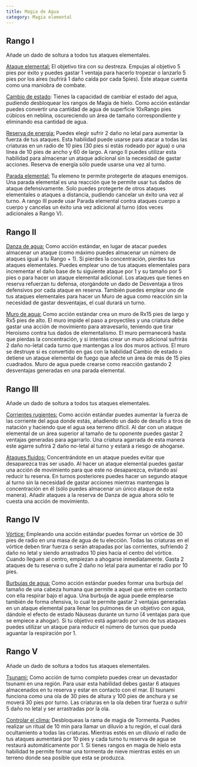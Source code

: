 ```yaml
---
title: Magia de Agua
category: Magia elemental
---
```


## Rango I 

Añade un dado de soltura a todos tus ataques elementales.

<u>Ataque elemental:</u> El objetivo tira con su destreza. Empujas al objetivo 5 pies por éxito y puedes gastar 1 ventaja para hacerlo tropezar o lanzarlo 5 pies por los aires (sufrirá 1 daño caída por cada 5pies). Este ataque cuenta como una maniobra de combate.

<u>Cambio de estado</u>: Tienes la capacidad de cambiar el estado del agua, pudiendo desbloquear los rangos de Magia de hielo. Como acción estándar puedes convertir una cantidad de agua de superficie 10xRango pies cúbicos en neblina, oscureciendo un área de tamaño correspondiente y eliminando esa cantidad de agua.

<u>Reserva de energía:</u> Puedes elegir sufrir 2 daño no letal para aumentar la fuerza de tus ataques. Esta habilidad puede usarse para atacar a todas las criaturas en un radio de 10 pies (30 pies si estás rodeado por agua) o una línea de 10 pies de ancho y 60 de largo. A rango II puedes utilizar esta habilidad para almacenar un ataque adicional sin la necesidad de gastar acciones. Reserva de energía sólo puede usarse una vez al turno.

<u>Parada elemental:</u> Tu elemeno te permite protegerte de ataques enemigos. Una parada elemental es una reacción que te permite usar tus dados de ataque defensivamente. Solo puedes protegerte de otros ataques elementales o ataques a distancia, pudiendo cancelar un éxito una vez al turno. A rango III puede usar Parada elemental contra ataques cuerpo a cuerpo y cancelas un éxito una vez adicional al turno (dos veces adicionales a Rango V).

## Rango II

<u>Danza de agua:</u> Como acción estándar, en lugar de atacar puedes almacenar un ataque (como máximo puedes almacenar un número de ataques igual a tu Rango + 1). Si pierdes la concentración, pierdes tus ataques elementales. Puedes emplear uno de tus ataques elementales para incrementar el daño base de tu siguiente ataque por 1 y su tamaño por 5 pies o para hacer un ataque elemental adicional. Los ataques que tienes en reserva refuerzan tu defensa, otorgándote un dado de Desventaja a tiros defensivos por cada ataque en reserva. También puedes emplear uno de tus ataques elementales para hacer un Muro de agua como reacción sin la necesidad de gastar desventajas, el cual durará un turno.

<u>Muro de agua:</u> Como acción estándar crea un muro de Rx15 pies de largo y Rx5 pies de alto. El muro impide el paso a proyectiles y una criatura debe gastar una acción de movimiento para atravesarlo, teniendo que tirar Heroísmo contra tus dados de elementalismo. El muro permanecerá hasta que pierdas la concentración, y si intentas crear un muro adicional sufrirás 2 daño no-letal cada turno que mantengas a los dos muros activos. El muro se destruye si es convertido en gas con la habilidad Cambio de estado o detiene un ataque elemental de fuego que afecte un área de más de 15 pies cuadrados. Muro de agua puede crearse como reacción gastando 2 desventajas generadas en una parada elemental.

## Rango III

Añade un dado de soltura a todos tus ataques elementales.

<u>Corrientes rugientes:</u> Como acción estándar puedes aumentar la fuerza de las corriente del agua donde estás, añadiendo un dado de desafío a tiros de natación y haciendo que el agua sea terreno difícil. Al dar con un ataque elemental de un área superior al tamaño de tu oponente puedes gastar 2 ventajas generadas para agarrarlo. Una criatura agarrada de esta manera este agarre sufrirá 2 daño no-letal al turno y estará a riesgo de ahogarse.

<u>Ataques fluidos:</u>  Concentrándote en un ataque puedes evitar que desaparezca tras ser usado. Al hacer un ataque elemental puedes gastar una acción de movimiento para que este no desaparezca, evitando así reducir tu reserva. En turnos posteriores puedes hacer un segundo ataque al turno sin la necesidad de gastar acciones mientras mantengas la concentración en él (sólo puedes almacenar un único ataque de esta manera). Añadir ataques a la reserva de Danza de agua ahora sólo te cuesta una acción de movimiento.

## Rango IV

<u>Vórtice:</u> Empleando una acción estándar puedes formar un vórtice de 30 pies de radio en una masa de agua de tu elección. Todas las criaturas en el vórtice deben tirar fuerza o serán atrapadas por las corrientes, sufriendo 2 daño no letal y siendo arrastrados 10 pies hacia el centro del vórtice. Cuando lleguen al centro, empiezan a ahogarse inmediatamente. Gasta 2 ataques de tu reserva o sufre 2 daño no letal para aumentar el radio por 10 pies.

<u>Burbujas de agua:</u> Como acción estándar puedes formar una burbuja del tamaño de una cabeza humana que permite a aquel que entre en contacto con ella respirar bajo el agua. Una burbuja de agua puede emplearse también de forma ofensiva, lo cual te permite gastar 2 ventajas generadas en un ataque elemental para llenar los pulmones de un objetivo con agua, dándole el efecto de estado Náuseas durante un turno (4 ventajas para que se empiece a ahogar). Si tu objetivo está agarrado por uno de tus ataques puedes utilizar un ataque para reducir el número de turnos que pueda aguantar la respiración por 1.

## Rango V

Añade un dado de soltura a todos tus ataques elementales.

<u>Tsunami:</u> Como acción de turno completo puedes crear un devastador tsunami en una región. Para usar esta habilidad debes gastar 6 ataques almacenados en tu reserva y estar en contacto con el mar. El tsunami funciona como una ola de 30 pies de altura y 100 pies de anchura y se moverá 30 pies por turno. Las criaturas en la ola deben tirar fuerza o sufrir 5 daño no letal y ser arrastradas por la ola.

<u>Controlar el clima:</u> Desbloqueas la rama de magia de Tormenta. Puedes realizar un ritual de 10 min para llamar un diluvio a tu región, el cual dará ocultamiento a todas las criaturas. Mientras estés en un diluvio el radio de tus ataques aumentará por 10 pies y cada turno tu reserva de agua se restaurá automáticamente por 1. Si tienes rangos en magia de hielo esta habilidad te permite formar una tormenta de nieve mientras estés en un terreno donde sea posible que esta se produzca.

